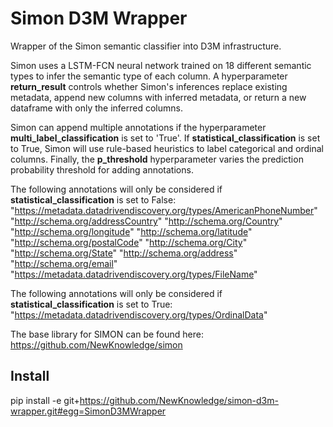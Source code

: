 # Simon D3M Wrapper
Wrapper of the Simon semantic classifier into D3M infrastructure.  

Simon uses a LSTM-FCN neural network trained on 18 different semantic types to infer the semantic
type of each column. A hyperparameter **return_result** controls whether Simon's inferences replace existing metadata, append new columns with inferred metadata, or return a new dataframe with only the inferred columns. 

Simon can append multiple annotations if the hyperparameter **multi_label_classification** is set to 'True'. If **statistical_classification** is set to True, Simon will use rule-based heuristics to label categorical and ordinal columns. Finally, the **p_threshold** hyperparameter varies the prediction probability threshold for adding annotations. 

The following annotations will only be considered if **statistical_classification** is set to False:
    "https://metadata.datadrivendiscovery.org/types/AmericanPhoneNumber"
    "http://schema.org/addressCountry"
    "http://schema.org/Country"
    "http://schema.org/longitude" 
    "http://schema.org/latitude"
    "http://schema.org/postalCode" 
    "http://schema.org/City"
    "http://schema.org/State" 
    "http://schema.org/address" 
    "http://schema.org/email" 
    "https://metadata.datadrivendiscovery.org/types/FileName"

The following annotations will only be considered if **statistical_classification** is set to True:
    "https://metadata.datadrivendiscovery.org/types/OrdinalData"

The base library for SIMON can be found here: https://github.com/NewKnowledge/simon

## Install

pip install -e git+https://github.com/NewKnowledge/simon-d3m-wrapper.git#egg=SimonD3MWrapper 

